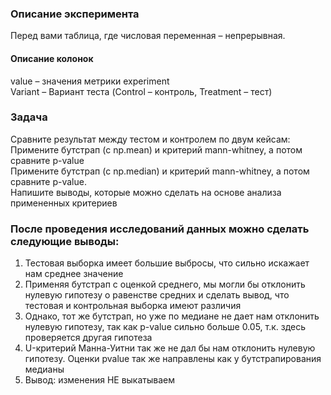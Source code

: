 ### Описание эксперимента
Перед вами таблица, где числовая переменная – непрерывная.  

#### Описание колонок
value – значения метрики experiment   
Variant – Вариант теста (Control – контроль, Treatment – тест)

### Задача
Сравните результат между тестом и контролем по двум кейсам:   
Примените бутстрап (с np.mean) и критерий mann-whitney, а потом сравните p-value   
Примените бутстрап (с np.median) и критерий mann-whitney, а потом сравните p-value.  
Напишите выводы, которые можно сделать на основе анализа примененных критериев  

### После проведения исследований данных можно сделать следующие выводы:
1. Тестовая выборка имеет большие выбросы, что сильно искажает нам среднее значение
2. Применяя бутстрап с оценкой среднего, мы могли бы отклонить нулевую гипотезу о равенстве средних и сделать вывод, что тестовая и контрольная выборка имеют различия
3. Однако, тот же бутстрап, но уже по медиане не дает нам отклонить нулевую гипотезу, так как p-value сильно больше 0.05, т.к. здесь проверяется другая гипотеза
4. U-критерий Манна-Уитни так же не дал бы нам отклонить нулевую гипотезу. Оценки pvalue так же направлены как у бутстрапирования медианы
5. Вывод: изменения НЕ выкатываем
